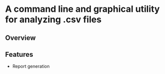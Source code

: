 # A command line and graphical utility for analyzing .csv files

## Overview

## Features
- Report generation
